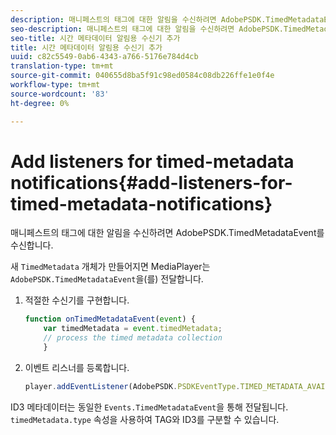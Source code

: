 ```yaml
---
description: 매니페스트의 태그에 대한 알림을 수신하려면 AdobePSDK.TimedMetadataEvent를 수신합니다.
seo-description: 매니페스트의 태그에 대한 알림을 수신하려면 AdobePSDK.TimedMetadataEvent를 수신합니다.
seo-title: 시간 메타데이터 알림용 수신기 추가
title: 시간 메타데이터 알림용 수신기 추가
uuid: c82c5549-0ab6-4343-a766-5176e784d4cb
translation-type: tm+mt
source-git-commit: 040655d8ba5f91c98ed0584c08db226ffe1e0f4e
workflow-type: tm+mt
source-wordcount: '83'
ht-degree: 0%

---
```



# Add listeners for timed-metadata notifications{#add-listeners-for-timed-metadata-notifications}

매니페스트의 태그에 대한 알림을 수신하려면 AdobePSDK.TimedMetadataEvent를 수신합니다.

새 `TimedMetadata` 개체가 만들어지면 MediaPlayer는 `AdobePSDK.TimedMetadataEvent`을(를) 전달합니다.

1. 적절한 수신기를 구현합니다.

   ```js
   function onTimedMetadataEvent(event) { 
       var timedMetadata = event.timedMetadata; 
       // process the timed metadata collection 
       } 
   ```

1. 이벤트 리스너를 등록합니다.

   ```js
   player.addEventListener(AdobePSDK.PSDKEventType.TIMED_METADATA_AVAILABLE, onTimedMetadataEvent);
   ```

ID3 메타데이터는 동일한 `Events.TimedMetadataEvent`을 통해 전달됩니다. `timedMetadata.type` 속성을 사용하여 TAG와 ID3를 구분할 수 있습니다.

